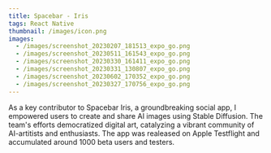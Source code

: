 ```yaml
---
title: Spacebar - Iris
tags: React Native
thumbnail: /images/icon.png
images:
  - /images/screenshot_20230207_181513_expo_go.png
  - /images/screenshot_20230511_161543_expo_go.png
  - /images/screenshot_20230330_161411_expo_go.png
  - /images/screenshot_20230331_130807_expo_go.png
  - /images/screenshot_20230602_170352_expo_go.png
  - /images/screenshot_20230327_170756_expo_go.png
---
```

As a key contributor to Spacebar Iris, a groundbreaking social app, I empowered users to create and share AI images using Stable Diffusion. The team's efforts democratized digital art, catalyzing a vibrant community of AI-artitists and enthusiasts. The app was realeased on Apple Testflight and accumulated around 1000 beta users and testers.